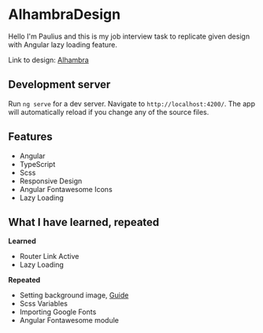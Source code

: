 # AlhambraDesign

Hello I'm Paulius and this is my job interview task to replicate given design with Angular lazy loading feature.

Link to design: [Alhambra](https://www.figma.com/file/aIhRe14jdDQsxpOTB80Qcf/Untitled?node-id=1%3A2)

## Development server

Run `ng serve` for a dev server. Navigate to `http://localhost:4200/`. The app will automatically reload if you change any of the source files.

## Features

- Angular
- TypeScript
- Scss
- Responsive Design
- Angular Fontawesome Icons
- Lazy Loading

## What I have learned, repeated

**Learned**

- Router Link Active
- Lazy Loading

**Repeated**

- Setting background image, [Guide](https://youtu.be/33IinMVJf-M)
- Scss Variables
- Importing Google Fonts
- Angular Fontawesome module
